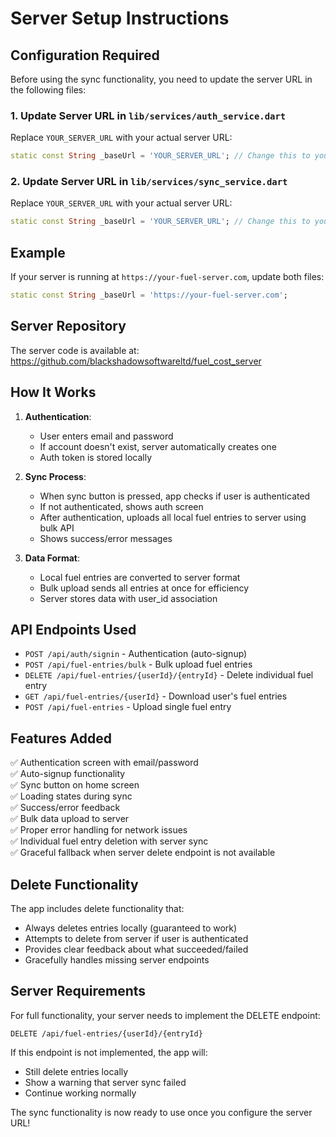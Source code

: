 # Server Setup Instructions

## Configuration Required

Before using the sync functionality, you need to update the server URL in the following files:

### 1. Update Server URL in `lib/services/auth_service.dart`
Replace `YOUR_SERVER_URL` with your actual server URL:
```dart
static const String _baseUrl = 'YOUR_SERVER_URL'; // Change this to your server URL
```

### 2. Update Server URL in `lib/services/sync_service.dart`
Replace `YOUR_SERVER_URL` with your actual server URL:
```dart
static const String _baseUrl = 'YOUR_SERVER_URL'; // Change this to your server URL
```

## Example
If your server is running at `https://your-fuel-server.com`, update both files:
```dart
static const String _baseUrl = 'https://your-fuel-server.com';
```

## Server Repository
The server code is available at: https://github.com/blackshadowsoftwareltd/fuel_cost_server

## How It Works

1. **Authentication**: 
   - User enters email and password
   - If account doesn't exist, server automatically creates one
   - Auth token is stored locally

2. **Sync Process**:
   - When sync button is pressed, app checks if user is authenticated
   - If not authenticated, shows auth screen
   - After authentication, uploads all local fuel entries to server using bulk API
   - Shows success/error messages

3. **Data Format**:
   - Local fuel entries are converted to server format
   - Bulk upload sends all entries at once for efficiency
   - Server stores data with user_id association

## API Endpoints Used

- `POST /api/auth/signin` - Authentication (auto-signup)
- `POST /api/fuel-entries/bulk` - Bulk upload fuel entries
- `DELETE /api/fuel-entries/{userId}/{entryId}` - Delete individual fuel entry
- `GET /api/fuel-entries/{userId}` - Download user's fuel entries
- `POST /api/fuel-entries` - Upload single fuel entry

## Features Added

✅ Authentication screen with email/password  
✅ Auto-signup functionality  
✅ Sync button on home screen  
✅ Loading states during sync  
✅ Success/error feedback  
✅ Bulk data upload to server  
✅ Proper error handling for network issues  
✅ Individual fuel entry deletion with server sync  
✅ Graceful fallback when server delete endpoint is not available  

## Delete Functionality

The app includes delete functionality that:
- Always deletes entries locally (guaranteed to work)
- Attempts to delete from server if user is authenticated
- Provides clear feedback about what succeeded/failed
- Gracefully handles missing server endpoints

## Server Requirements

For full functionality, your server needs to implement the DELETE endpoint:
```
DELETE /api/fuel-entries/{userId}/{entryId}
```

If this endpoint is not implemented, the app will:
- Still delete entries locally
- Show a warning that server sync failed
- Continue working normally

The sync functionality is now ready to use once you configure the server URL!